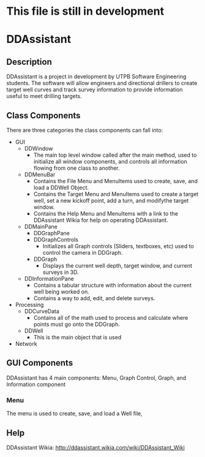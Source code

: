 # This file is still in development

# DDAssistant
## Description
DDAssistant is a project in development by UTPB Software Engineering students. The software will allow engineers and directional drillers to create target well curves and track survey information to provide information useful to meet drilling targets.

## Class Components
There are three categories the class components can fall into:
* GUI
   * DDWindow
     * The main top level window called after the main method, used to initialize all window components, and controls all information flowing from one class to another.
   * DDMenuBar
     * Contains the File Menu and MenuItems used to create, save, and load a DDWell Object.
     * Contains the Target Menu and MenuItems used to create a target well, set a new kickoff point, add a turn, and modifythe target window.
     * Contains the Help Menu and MenuItems with a link to the DDAssistant Wikia for help on operating DDAssistant.
   * DDMainPane
     * DDGraphPane
     * DDGraphControls
       * Initializes all Graph controls (Sliders, textboxes, etc) used to control the camera in DDGraph.
     * DDGraph
       * Displays the current well depth, target window, and current surveys in 3D. 
   * DDInformationPane
     * Contains a tabular structure with information about the current well being worked on.
     * Contains a way to add, edit, and delete surveys. 
* Processing
   * DDCurveData
     * Contains all of the math used to process and calculate where points must go onto the DDGraph.
   * DDWell
     * This is the main object that is used
* Network


## GUI Components
DDAssistant has 4 main components: Menu, Graph Control, Graph, and Information component
### Menu
The menu is used to create, save, and load a Well file,

## Help
DDAssistant Wikia: http://ddassistant.wikia.com/wiki/DDAssistant_Wiki

